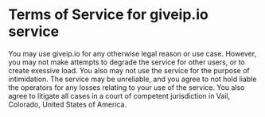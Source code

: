 # Terms of Service for giveip.io service

You may use giveip.io for any otherwise legal reason or use case.
However, you may not make attempts to degrade the service
for other users, or to create exessive load. You also may not
use the service for the purpose of intimidation. The service may
be unreliable, and you agree to not hold liable the operators
for any losses relating to your use of the service.
You also agree to litigate all cases in a court of competent
jurisdiction in Vail, Colorado, United States of America.